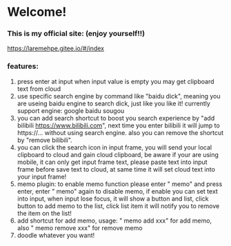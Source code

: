 # Welcome!

### This is my official site: (enjoy yourself!!)

https://laremehpe.gitee.io/#/index

### features:

1. press enter at input when input value is empty you may get clipboard text from cloud
2. use specific search engine by command like "baidu dick", meaning you are useing baidu engine to search dick, just like you like it! currently support engine: google baidu sougou
3. you can add search shortcut to boost you search experience by "add bilibili https://www.bilibili.com", next time you enter bilibili it will jump to https://... without using
   search engine. also you can remove the shortcut by "remove bilibili".
4. you can click the search icon in input frame, you will send your local clipboard to cloud and gain cloud clipboard, be aware if your are using mobile, it can only get input frame text, please paste text into input frame before save text to cloud, at same time it will set cloud text into your input frame!
5. memo plugin: to enable memo function please enter " memo" and press enter, enter " memo" again to disable memo, if enable you can set text into input, when input lose focus, it will show a button and list, click button to add memo to the list, click list item it will notify you to remove the item on the list!
6. add shortcut for add memo, usage: " memo add xxx" for add memo, also " memo remove xxx" for remove memo
7. doodle whatever you want!
